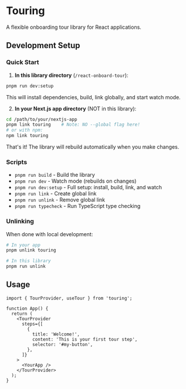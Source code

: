 # Touring

A flexible onboarding tour library for React applications.

## Development Setup

### Quick Start

1. **In this library directory** (`/react-onboard-tour`):

```bash
pnpm run dev:setup
```

This will install dependencies, build, link globally, and start watch mode.

2. **In your Next.js app directory** (NOT in this library):

```bash
cd /path/to/your/nextjs-app
pnpm link touring    # Note: NO --global flag here!
# or with npm:
npm link touring
```

That's it! The library will rebuild automatically when you make changes.

### Scripts

- `pnpm run build` - Build the library
- `pnpm run dev` - Watch mode (rebuilds on changes)
- `pnpm run dev:setup` - Full setup: install, build, link, and watch
- `pnpm run link` - Create global link
- `pnpm run unlink` - Remove global link
- `pnpm run typecheck` - Run TypeScript type checking

### Unlinking

When done with local development:

```bash
# In your app
pnpm unlink touring

# In this library
pnpm run unlink
```

## Usage

```tsx
import { TourProvider, useTour } from 'touring';

function App() {
  return (
    <TourProvider
      steps={[
        {
          title: 'Welcome!',
          content: 'This is your first tour step',
          selector: '#my-button',
        },
      ]}
    >
      <YourApp />
    </TourProvider>
  );
}
```
